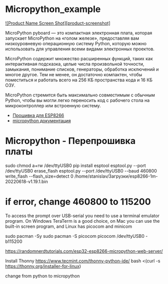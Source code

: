# Micropython_example

[![Product Name Screen Shot][product-screenshot]]([https://example.com](https://upload.wikimedia.org/wikipedia/commons/thumb/4/4e/Micropython-logo.svg/1200px-Micropython-logo.svg.png))

MicroPython pyboard — это компактная электронная плата, которая запускает MicroPython на «голом железе», предоставляя вам низкоуровневую операционную систему Python, которую можно использовать для управления всеми видами электронных проектов.

MicroPython содержит множество расширенных функций, таких как интерактивная подсказка, целые числа произвольной точности, замыкания, понимание списков, генераторы, обработка исключений и многое другое. Тем не менее, он достаточно компактен, чтобы поместиться и работать всего на 256 КБ пространства кода и 16 КБ ОЗУ.

MicroPython стремится быть максимально совместимым с обычным Python, чтобы вы могли легко переносить код с рабочего стола на микроконтроллер или встроенную систему.

* [Прошивка для ESP8266](https://micropython.org/download/esp8266-1m/)
* [micropython документация](http://docs.micropython.org/en/latest/library/index.html)

# Micropython - Перепрошивка платы
sudo chmod a+rw /dev/ttyUSB0
pip install esptool
esptool.py --port /dev/ttyUSB0 erase_flash
esptool.py --port /dev/ttyUSB0 --baud 460800 write_flash --flash_size=detect 0 /home/stanislav/Загрузки/esp8266-1m-20220618-v1.19.1.bin

# if error, change 460800 to 115200

To access the prompt over USB-serial you need to use a terminal emulator program. On Windows TeraTerm is a good choice, on Mac you can use the built-in screen program, and Linux has picocom and minicom

sudo pacman -Sy
sudo pacman -S picocom
picocom /dev/ttyUSB0 -b115200

https://randomnerdtutorials.com/esp32-esp8266-micropython-web-server/

Install Thonny
https://www.tecmint.com/thonny-python-ide/
bash <(curl -s https://thonny.org/installer-for-linux)

change from python to micropython
